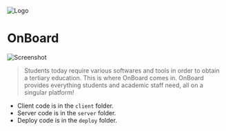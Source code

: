 ![Logo](https://i.imgur.com/xSKv6dm.png)

# OnBoard

![Screenshot](https://i.imgur.com/ua82bui.png)

> Students today require various softwares and tools in order to obtain a tertiary education. This is where OnBoard comes in. OnBoard provides everything students and academic staff need, all on a singular platform!

- Client code is in the `client` folder. 
- Server code is in the `server` folder.
- Deploy code is in the `deploy` folder.
